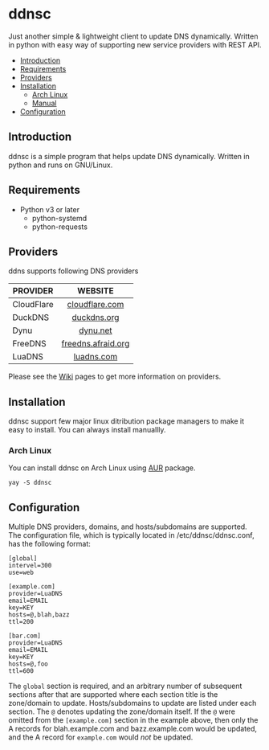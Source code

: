 # ddnsc

Just another simple & lightweight client to update DNS dynamically. Written in python with easy way of supporting new service providers with REST API.


- [Introduction](#introduction)
- [Requirements](#requirements)
- [Providers](#providers)
- [Installation](#installation)
  - [Arch Linux](#arch-linux)
  - [Manual](#manual)
- [Configuration](#configuration)



Introduction
------------
ddnsc is a simple program that helps update DNS dynamically. Written in python and runs on GNU/Linux.



Requirements
------------
- Python v3 or later
   - python-systemd
   - python-requests



Providers
---------

ddns supports following DNS providers

|     PROVIDER     |  WEBSITE                             |
|------------------|:------------------------------------:|
| CloudFlare       |  [cloudflare.com](//cloudflare.com)  |
| DuckDNS          |  [duckdns.org](//duckdns.org)        |
| Dynu             |  [dynu.net](//dynu.net)              |
| FreeDNS          |  [freedns.afraid.org](//freedns.afraid.org)              |
| LuaDNS           |  [luadns.com](//www.luadns.com)      |

Please see the [Wiki](wiki/Providers) pages to get more information on providers.


Installation
------------

ddnsc support few major linux ditribution package managers to make it easy to install. You can always install manuallly.

### Arch Linux

You can install ddnsc on Arch Linux using [AUR](//aur.archlinux.org/packages/ddnsc) package.

  ```yay -S ddnsc```



Configuration
-------------

Multiple DNS providers, domains, and hosts/subdomains are supported. The configuration file, which is typically located in /etc/ddnsc/ddnsc.conf, has the following format:

```
[global]
intervel=300
use=web

[example.com]
provider=LuaDNS
email=EMAIL
key=KEY
hosts=@,blah,bazz
ttl=200

[bar.com]
provider=LuaDNS
email=EMAIL
key=KEY
hosts=@,foo
ttl=600
```

The `global` section is required, and an arbitrary number of subsequent sections after that are supported where each section title is the zone/domain to update. Hosts/subdomains to update are listed under each section. The `@` denotes updating the zone/domain itself. If the `@` were omitted from the `[example.com]` section in the example above, then only the A records for blah.example.com and bazz.example.com would be updated, and the A record for `example.com` would *not* be updated.
